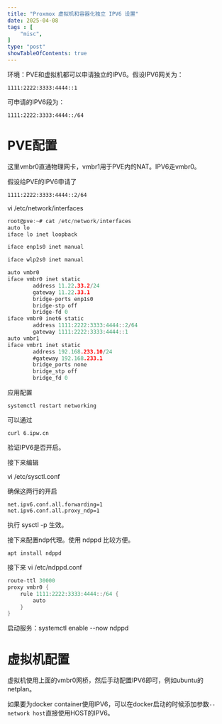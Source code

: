 ```yaml
---
title: "Proxmox 虚拟机和容器化独立 IPV6 设置"
date: 2025-04-08
tags : [
    "misc",
]
type: "post"
showTableOfContents: true
---
```


环境：PVE和虚拟机都可以申请独立的IPV6。假设IPV6网关为：

`1111:2222:3333:4444::1`

可申请的IPV6段为：

`1111:2222:3333:4444::/64`

# PVE配置
这里vmbr0直通物理网卡，vmbr1用于PVE内的NAT。IPV6走vmbr0。

假设给PVE的IPV6申请了

`1111:2222:3333:4444::2/64`

vi /etc/network/interfaces

```go
root@pve:~# cat /etc/network/interfaces
auto lo
iface lo inet loopback

iface enp1s0 inet manual

iface wlp2s0 inet manual

auto vmbr0
iface vmbr0 inet static
        address 11.22.33.2/24  
        gateway 11.22.33.1
        bridge-ports enp1s0
        bridge-stp off
        bridge-fd 0
iface vmbr0 inet6 static
        address 1111:2222:3333:4444::2/64
        gateway 1111:2222:3333:4444::1
auto vmbr1
iface vmbr1 inet static
        address 192.168.233.10/24
        #gateway 192.168.233.1
        bridge_ports none
        bridge_stp off
        bridge_fd 0
```

应用配置

```plain
systemctl restart networking
```

可以通过

```plain
curl 6.ipw.cn
```

验证IPV6是否开启。



接下来编辑 

vi /etc/sysctl.conf

确保这两行的开启

```plain
net.ipv6.conf.all.forwarding=1                                                                                                                                                                                   
net.ipv6.conf.all.proxy_ndp=1
```

执行 sysctl -p 生效。



接下来配置ndp代理。使用 ndppd 比较方便。

`apt install ndppd`

接下来 vi /etc/ndppd.conf

```go
route-ttl 30000
proxy vmbr0 {
    rule 1111:2222:3333:4444::/64 {
        auto
    }
}
```

启动服务：systemctl enable --now ndppd



# 虚拟机配置
虚拟机使用上面的vmbr0网桥，然后手动配置IPV6即可，例如ubuntu的netplan。

如果要为docker container使用IPV6，可以在docker启动的时候添加参数`--network host`直接使用HOST的IPV6。 

